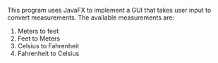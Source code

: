 This program uses JavaFX to implement a GUI that takes user input to convert measurements. 
The available measurements are:
1. Meters to feet
2. Feet to Meters
3. Celsius to Fahrenheit
4. Fahrenheit to Celsius
